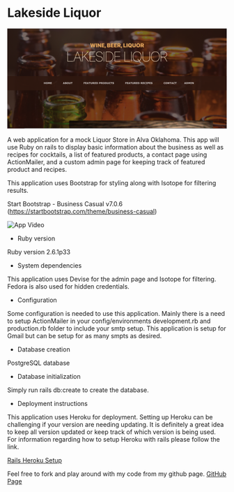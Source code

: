 # Lakeside Liquor

![Homepage ScreenShot](app/assets/images/homepage-screenshot.png)

A web application for a mock Liquor Store in Alva Oklahoma. This app will use Ruby on rails to display basic information about the business as well as recipes for cocktails, a list of featured products, a contact page using ActionMailer, and a custom admin page for keeping track of featured product and recipes.  

This application uses Bootstrap for styling along with Isotope for filtering results.

Start Bootstrap - Business Casual v7.0.6 (https://startbootstrap.com/theme/business-casual)

![App Video](https://drive.google.com/file/d/1uHPuPpydUujuxjwxyvZuGiXXsoBNXs2-/view?usp=sharing)

* Ruby version

Ruby version 2.6.1p33

* System dependencies

This application uses Devise for the admin page and Isotope for filtering. Fedora is also used for hidden credentials.   

* Configuration

Some configuration is needed to use this application. Mainly there is a need to setup ActionMailer in your config/environments development.rb and production.rb folder to include your smtp setup. This application is setup for Gmail but can be setup for as many smpts as desired.

* Database creation

PostgreSQL database

* Database initialization

Simply run rails db:create to create the database.

* Deployment instructions

This application uses Heroku for deployment. Setting up Heroku can be challenging if your version are needing updating. It is definitely a great idea to keep all version updated or keep track of which version is being used. For information regarding how to setup Heroku with rails please follow the link.

[Rails Heroku Setup](https://devcenter.heroku.com/articles/getting-started-with-rails6)




Feel free to fork and play around with my code from my github page.
[GitHub Page](https://github.com/dakotastates/rails-lakeside-liquor)
